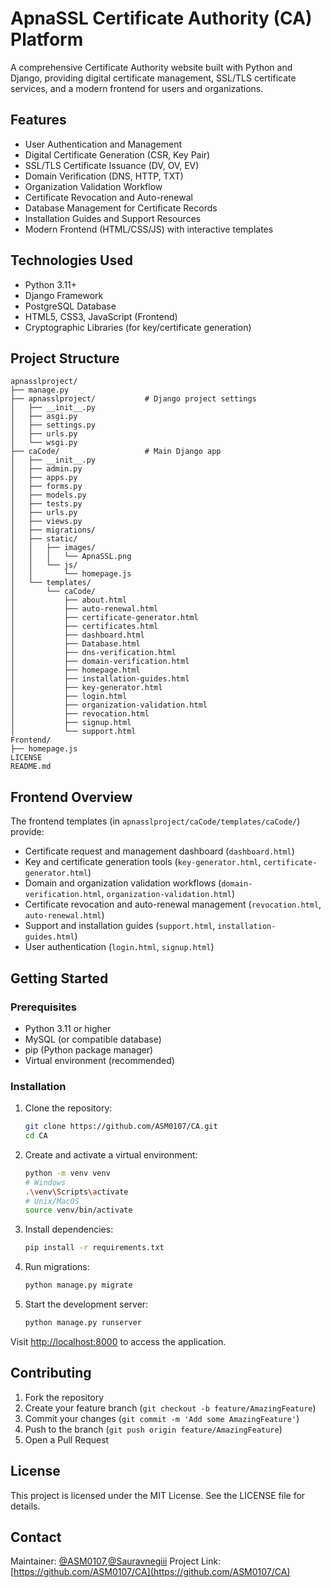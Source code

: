 
# ApnaSSL Certificate Authority (CA) Platform

A comprehensive Certificate Authority website built with Python and Django, providing digital certificate management, SSL/TLS certificate services, and a modern frontend for users and organizations.

## Features

- User Authentication and Management
- Digital Certificate Generation (CSR, Key Pair)
- SSL/TLS Certificate Issuance (DV, OV, EV)
- Domain Verification (DNS, HTTP, TXT)
- Organization Validation Workflow
- Certificate Revocation and Auto-renewal
- Database Management for Certificate Records
- Installation Guides and Support Resources
- Modern Frontend (HTML/CSS/JS) with interactive templates

## Technologies Used

- Python 3.11+
- Django Framework
- PostgreSQL Database
- HTML5, CSS3, JavaScript (Frontend)
- Cryptographic Libraries (for key/certificate generation)

## Project Structure

```
apnasslproject/
├── manage.py
├── apnasslproject/           # Django project settings
│   ├── __init__.py
│   ├── asgi.py
│   ├── settings.py
│   ├── urls.py
│   └── wsgi.py
├── caCode/                   # Main Django app
│   ├── __init__.py
│   ├── admin.py
│   ├── apps.py
│   ├── forms.py
│   ├── models.py
│   ├── tests.py
│   ├── urls.py
│   ├── views.py
│   ├── migrations/
│   ├── static/
│   │   ├── images/
│   │   │   └── ApnaSSL.png
│   │   └── js/
│   │       └── homepage.js
│   └── templates/
│       └── caCode/
│           ├── about.html
│           ├── auto-renewal.html
│           ├── certificate-generator.html
│           ├── certificates.html
│           ├── dashboard.html
│           ├── Database.html
│           ├── dns-verification.html
│           ├── domain-verification.html
│           ├── homepage.html
│           ├── installation-guides.html
│           ├── key-generator.html
│           ├── login.html
│           ├── organization-validation.html
│           ├── revocation.html
│           ├── signup.html
│           └── support.html
Frontend/
├── homepage.js
LICENSE
README.md
```

## Frontend Overview

The frontend templates (in `apnasslproject/caCode/templates/caCode/`) provide:

- Certificate request and management dashboard (`dashboard.html`)
- Key and certificate generation tools (`key-generator.html`, `certificate-generator.html`)
- Domain and organization validation workflows (`domain-verification.html`, `organization-validation.html`)
- Certificate revocation and auto-renewal management (`revocation.html`, `auto-renewal.html`)
- Support and installation guides (`support.html`, `installation-guides.html`)
- User authentication (`login.html`, `signup.html`)

## Getting Started

### Prerequisites

- Python 3.11 or higher
- MySQL (or compatible database)
- pip (Python package manager)
- Virtual environment (recommended)

### Installation

1. Clone the repository:
   ```sh
   git clone https://github.com/ASM0107/CA.git
   cd CA
   ```

2. Create and activate a virtual environment:
   ```sh
   python -m venv venv
   # Windows
   .\venv\Scripts\activate
   # Unix/MacOS
   source venv/bin/activate
   ```

3. Install dependencies:
   ```sh
   pip install -r requirements.txt
   ```

4. Run migrations:
   ```sh
   python manage.py migrate
   ```

5. Start the development server:
   ```sh
   python manage.py runserver
   ```

Visit [http://localhost:8000](http://localhost:8000) to access the application.

## Contributing

1. Fork the repository
2. Create your feature branch (`git checkout -b feature/AmazingFeature`)
3. Commit your changes (`git commit -m 'Add some AmazingFeature'`)
4. Push to the branch (`git push origin feature/AmazingFeature`)
5. Open a Pull Request

## License

This project is licensed under the MIT License. See the LICENSE file for details.

## Contact

Maintainer: [@ASM0107](https://github.com/ASM0107),[@Sauravnegiii](https://github.com/Sauravnegiii) 
Project Link: [https://github.com/ASM0107/CA](https://github.com/ASM0107/CA)
